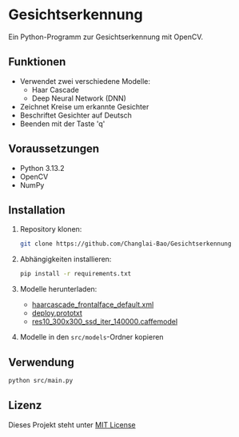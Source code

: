 # Gesichtserkennung

Ein Python-Programm zur Gesichtserkennung mit OpenCV.

## Funktionen
- Verwendet zwei verschiedene Modelle:
  - Haar Cascade
  - Deep Neural Network (DNN)
- Zeichnet Kreise um erkannte Gesichter
- Beschriftet Gesichter auf Deutsch
- Beenden mit der Taste 'q'

## Voraussetzungen
- Python 3.13.2
- OpenCV
- NumPy

## Installation
1. Repository klonen:
   ```bash
   git clone https://github.com/Changlai-Bao/Gesichtserkennung
   ```

2. Abhängigkeiten installieren:
   ```bash
   pip install -r requirements.txt
   ```

3. Modelle herunterladen:
   - [haarcascade_frontalface_default.xml](https://github.com/opencv/opencv/blob/master/data/haarcascades/haarcascade_frontalface_default.xml)
   - [deploy.prototxt](https://github.com/opencv/opencv/blob/master/samples/dnn/face_detector/deploy.prototxt)
   - [res10_300x300_ssd_iter_140000.caffemodel](https://github.com/opencv/opencv_3rdparty/raw/dnn_samples_face_detector_20170830/res10_300x300_ssd_iter_140000.caffemodel)

4. Modelle in den `src/models`-Ordner kopieren

## Verwendung
```bash
python src/main.py
```

## Lizenz
Dieses Projekt steht unter [MIT License](LICENSE)
